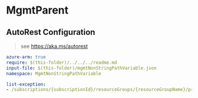 # MgmtParent

## AutoRest Configuration

> see https://aka.ms/autorest

``` yaml
azure-arm: true
require: $(this-folder)/../../../readme.md
input-file: $(this-folder)/mgmtNonStringPathVariable.json
namespace: MgmtNonStringPathVariable

list-exception:
- /subscriptions/{subscriptionId}/resourceGroups/{resourceGroupName}/providers/Microsoft.Fake/bars/{barName}

```
